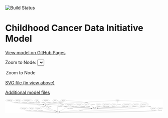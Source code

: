 <link rel='stylesheet' href="assets/style.css">
<link rel='stylesheet' href="https://unpkg.com/leaflet@1.5.1/dist/leaflet.css" integrity="sha512-xwE/Az9zrjBIphAcBb3F6JVqxf46+CDLwfLMHloNu6KEQCAWi6HcDUbeOfBIptF7tcCzusKFjFw2yuvEpDL9wQ==" crossorigin="">
<script type="text/javascript" src="https://code.jquery.com/jquery-3.2.1.min.js"></script>
<script type="text/javascript"  src="https://unpkg.com/leaflet@1.5.1/dist/leaflet.js"></script>
<script type="text/javascript" src="assets/actions.js"></script>

![Build Status](https://github.com/CBIIT/ccdi-model/actions/workflows/model-test-and-deploy.yml/badge.svg)

# Childhood Cancer Data Initiative Model

[View model on GitHub Pages](https://cbiit.github.io/ccdi-model/)



Zoom to Node: <select id="node_select">
  <option value="">Zoom to Node</option>
</select>
<div id="model"></div>

<p>
<a href="./model-desc/ccdi-model.svg">SVG file (in view above)</a>
<p>
<a href="./model-desc">Additional model files</a>
<div id='graph' style='display:off;'>
<svg width="3489pt" height="305pt"
 viewBox="0.00 0.00 3488.74 305.00" xmlns="http://www.w3.org/2000/svg" xmlns:xlink="http://www.w3.org/1999/xlink">
<g id="graph0" class="graph" transform="scale(1 1) rotate(0) translate(4 301)">
<title>Perl</title>
<polygon fill="#ffffff" stroke="transparent" points="-4,4 -4,-301 3484.7364,-301 3484.7364,4 -4,4"/>
<!-- study_personnel -->
<g id="node1" class="node">
<title>study_personnel</title>
<ellipse fill="none" stroke="#000000" cx="404.692" cy="-105" rx="87.1846" ry="18"/>
<text text-anchor="middle" x="404.692" y="-101.3" font-family="Times,serif" font-size="14.00" fill="#000000">study_personnel</text>
</g>
<!-- study -->
<g id="node19" class="node">
<title>study</title>
<ellipse fill="none" stroke="#000000" cx="1157.692" cy="-18" rx="36.2938" ry="18"/>
<text text-anchor="middle" x="1157.692" y="-14.3" font-family="Times,serif" font-size="14.00" fill="#000000">study</text>
</g>
<!-- study_personnel&#45;&gt;study -->
<g id="edge10" class="edge">
<title>study_personnel&#45;&gt;study</title>
<path fill="none" stroke="#000000" d="M415.5306,-86.9863C423.6259,-75.3345 435.832,-61.0665 450.692,-54 509.9679,-25.8121 962.6231,-19.5999 1110.8594,-18.3156"/>
<polygon fill="#000000" stroke="#000000" points="1111.0262,-21.8144 1120.9967,-18.2314 1110.968,-14.8147 1111.0262,-21.8144"/>
<text text-anchor="middle" x="520.192" y="-57.8" font-family="Times,serif" font-size="14.00" fill="#000000">of_study_personnel</text>
</g>
<!-- cytogenomic_file -->
<g id="node2" class="node">
<title>cytogenomic_file</title>
<ellipse fill="none" stroke="#000000" cx="89.692" cy="-279" rx="89.8845" ry="18"/>
<text text-anchor="middle" x="89.692" y="-275.3" font-family="Times,serif" font-size="14.00" fill="#000000">cytogenomic_file</text>
</g>
<!-- sample -->
<g id="node20" class="node">
<title>sample</title>
<ellipse fill="none" stroke="#000000" cx="890.692" cy="-192" rx="44.393" ry="18"/>
<text text-anchor="middle" x="890.692" y="-188.3" font-family="Times,serif" font-size="14.00" fill="#000000">sample</text>
</g>
<!-- cytogenomic_file&#45;&gt;sample -->
<g id="edge31" class="edge">
<title>cytogenomic_file&#45;&gt;sample</title>
<path fill="none" stroke="#000000" d="M114.0097,-261.6579C132.0366,-249.8328 157.7121,-235.0805 182.692,-228 244.8359,-210.3854 681.1494,-197.4517 836.1872,-193.3668"/>
<polygon fill="#000000" stroke="#000000" points="836.5156,-196.8595 846.4207,-193.0993 836.3326,-189.8619 836.5156,-196.8595"/>
<text text-anchor="middle" x="254.192" y="-231.8" font-family="Times,serif" font-size="14.00" fill="#000000">of_cytogenomic_file</text>
</g>
<!-- molecular_test -->
<g id="node3" class="node">
<title>molecular_test</title>
<ellipse fill="none" stroke="#000000" cx="1626.692" cy="-192" rx="79.8859" ry="18"/>
<text text-anchor="middle" x="1626.692" y="-188.3" font-family="Times,serif" font-size="14.00" fill="#000000">molecular_test</text>
</g>
<!-- participant -->
<g id="node15" class="node">
<title>participant</title>
<ellipse fill="none" stroke="#000000" cx="1971.692" cy="-105" rx="62.2891" ry="18"/>
<text text-anchor="middle" x="1971.692" y="-101.3" font-family="Times,serif" font-size="14.00" fill="#000000">participant</text>
</g>
<!-- molecular_test&#45;&gt;participant -->
<g id="edge21" class="edge">
<title>molecular_test&#45;&gt;participant</title>
<path fill="none" stroke="#000000" d="M1628.2986,-173.8691C1630.2985,-162.6291 1634.761,-148.8772 1644.692,-141 1664.2693,-125.4715 1809.8966,-114.3502 1900.0855,-108.8673"/>
<polygon fill="#000000" stroke="#000000" points="1900.4827,-112.3499 1910.2556,-108.2586 1900.0644,-105.3624 1900.4827,-112.3499"/>
<text text-anchor="middle" x="1708.692" y="-144.8" font-family="Times,serif" font-size="14.00" fill="#000000">of_molecular_test</text>
</g>
<!-- treatment -->
<g id="node4" class="node">
<title>treatment</title>
<ellipse fill="none" stroke="#000000" cx="1782.692" cy="-192" rx="57.6901" ry="18"/>
<text text-anchor="middle" x="1782.692" y="-188.3" font-family="Times,serif" font-size="14.00" fill="#000000">treatment</text>
</g>
<!-- treatment&#45;&gt;participant -->
<g id="edge11" class="edge">
<title>treatment&#45;&gt;participant</title>
<path fill="none" stroke="#000000" d="M1776.9669,-174.0314C1774.734,-163.2805 1774.2351,-150.0025 1781.692,-141 1796.756,-122.8138 1852.6392,-113.7439 1899.9306,-109.2629"/>
<polygon fill="#000000" stroke="#000000" points="1900.5327,-112.7232 1910.1823,-108.3489 1899.911,-105.7509 1900.5327,-112.7232"/>
<text text-anchor="middle" x="1828.692" y="-144.8" font-family="Times,serif" font-size="14.00" fill="#000000">of_treatment</text>
</g>
<!-- study_arm -->
<g id="node5" class="node">
<title>study_arm</title>
<ellipse fill="none" stroke="#000000" cx="569.692" cy="-105" rx="59.5901" ry="18"/>
<text text-anchor="middle" x="569.692" y="-101.3" font-family="Times,serif" font-size="14.00" fill="#000000">study_arm</text>
</g>
<!-- study_arm&#45;&gt;study -->
<g id="edge25" class="edge">
<title>study_arm&#45;&gt;study</title>
<path fill="none" stroke="#000000" d="M579.2586,-87.0861C586.503,-75.4787 597.6073,-61.223 611.692,-54 655.5323,-31.5176 986.8734,-21.8322 1110.9641,-18.9673"/>
<polygon fill="#000000" stroke="#000000" points="1111.3556,-22.4595 1121.2739,-18.7341 1111.1972,-15.4612 1111.3556,-22.4595"/>
<text text-anchor="middle" x="660.192" y="-57.8" font-family="Times,serif" font-size="14.00" fill="#000000">of_study_arm</text>
</g>
<!-- study_funding -->
<g id="node6" class="node">
<title>study_funding</title>
<ellipse fill="none" stroke="#000000" cx="724.692" cy="-105" rx="77.1866" ry="18"/>
<text text-anchor="middle" x="724.692" y="-101.3" font-family="Times,serif" font-size="14.00" fill="#000000">study_funding</text>
</g>
<!-- study_funding&#45;&gt;study -->
<g id="edge8" class="edge">
<title>study_funding&#45;&gt;study</title>
<path fill="none" stroke="#000000" d="M715.7291,-86.8011C711.8085,-75.9635 709.6976,-62.6752 717.692,-54 730.8842,-39.6844 1000.3387,-25.4139 1110.9373,-20.1359"/>
<polygon fill="#000000" stroke="#000000" points="1111.3072,-23.6224 1121.1305,-19.6535 1110.9762,-16.6302 1111.3072,-23.6224"/>
<text text-anchor="middle" x="779.692" y="-57.8" font-family="Times,serif" font-size="14.00" fill="#000000">of_study_funding</text>
</g>
<!-- pathology_file -->
<g id="node7" class="node">
<title>pathology_file</title>
<ellipse fill="none" stroke="#000000" cx="273.692" cy="-279" rx="76.0865" ry="18"/>
<text text-anchor="middle" x="273.692" y="-275.3" font-family="Times,serif" font-size="14.00" fill="#000000">pathology_file</text>
</g>
<!-- pathology_file&#45;&gt;sample -->
<g id="edge32" class="edge">
<title>pathology_file&#45;&gt;sample</title>
<path fill="none" stroke="#000000" d="M296.8879,-261.7796C314.1027,-250.0134 338.6611,-235.2816 362.692,-228 450.0745,-201.5222 720.0288,-194.4585 836.3971,-192.6234"/>
<polygon fill="#000000" stroke="#000000" points="836.5584,-196.1215 846.5045,-192.4711 836.4529,-189.1223 836.5584,-196.1215"/>
<text text-anchor="middle" x="423.692" y="-231.8" font-family="Times,serif" font-size="14.00" fill="#000000">of_pathology_file</text>
</g>
<!-- cell_line -->
<g id="node8" class="node">
<title>cell_line</title>
<ellipse fill="none" stroke="#000000" cx="690.692" cy="-279" rx="49.2915" ry="18"/>
<text text-anchor="middle" x="690.692" y="-275.3" font-family="Times,serif" font-size="14.00" fill="#000000">cell_line</text>
</g>
<!-- cell_line&#45;&gt;study -->
<g id="edge20" class="edge">
<title>cell_line&#45;&gt;study</title>
<path fill="none" stroke="#000000" d="M682.3161,-261.2121C678.7741,-251.0329 676.5241,-238.2829 681.692,-228 710.7909,-170.1004 742.5259,-173.3183 798.692,-141 904.1457,-80.3214 1044.2683,-43.1808 1114.1686,-27.1941"/>
<polygon fill="#000000" stroke="#000000" points="1114.9733,-30.6006 1123.9598,-24.9886 1113.435,-23.7717 1114.9733,-30.6006"/>
<text text-anchor="middle" x="839.192" y="-144.8" font-family="Times,serif" font-size="14.00" fill="#000000">of_cell_line</text>
</g>
<!-- cell_line&#45;&gt;sample -->
<g id="edge19" class="edge">
<title>cell_line&#45;&gt;sample</title>
<path fill="none" stroke="#000000" d="M685.8322,-260.9576C684.0814,-250.1789 684.1103,-236.8976 691.692,-228 709.998,-206.5169 783.8051,-197.8186 836.1774,-194.3201"/>
<polygon fill="#000000" stroke="#000000" points="836.58,-197.8019 846.3433,-193.6875 836.1452,-190.8154 836.58,-197.8019"/>
<text text-anchor="middle" x="732.192" y="-231.8" font-family="Times,serif" font-size="14.00" fill="#000000">of_cell_line</text>
</g>
<!-- sequencing_file -->
<g id="node9" class="node">
<title>sequencing_file</title>
<ellipse fill="none" stroke="#000000" cx="890.692" cy="-279" rx="83.3857" ry="18"/>
<text text-anchor="middle" x="890.692" y="-275.3" font-family="Times,serif" font-size="14.00" fill="#000000">sequencing_file</text>
</g>
<!-- sequencing_file&#45;&gt;sample -->
<g id="edge12" class="edge">
<title>sequencing_file&#45;&gt;sample</title>
<path fill="none" stroke="#000000" d="M890.692,-260.9735C890.692,-249.1918 890.692,-233.5607 890.692,-220.1581"/>
<polygon fill="#000000" stroke="#000000" points="894.1921,-220.0033 890.692,-210.0034 887.1921,-220.0034 894.1921,-220.0033"/>
<text text-anchor="middle" x="957.192" y="-231.8" font-family="Times,serif" font-size="14.00" fill="#000000">of_sequencing_file</text>
</g>
<!-- clinical_measure_file -->
<g id="node10" class="node">
<title>clinical_measure_file</title>
<ellipse fill="none" stroke="#000000" cx="1420.692" cy="-192" rx="108.5808" ry="18"/>
<text text-anchor="middle" x="1420.692" y="-188.3" font-family="Times,serif" font-size="14.00" fill="#000000">clinical_measure_file</text>
</g>
<!-- clinical_measure_file&#45;&gt;participant -->
<g id="edge6" class="edge">
<title>clinical_measure_file&#45;&gt;participant</title>
<path fill="none" stroke="#000000" d="M1428.7493,-173.8982C1434.9126,-162.3655 1444.5877,-148.2707 1457.692,-141 1476.6794,-130.4652 1762.6218,-115.1981 1899.5918,-108.44"/>
<polygon fill="#000000" stroke="#000000" points="1900.17,-111.9159 1909.9862,-107.9294 1899.8265,-104.9244 1900.17,-111.9159"/>
<text text-anchor="middle" x="1543.692" y="-144.8" font-family="Times,serif" font-size="14.00" fill="#000000">of_clinical_measure_file</text>
</g>
<!-- clinical_measure_file&#45;&gt;study -->
<g id="edge5" class="edge">
<title>clinical_measure_file&#45;&gt;study</title>
<path fill="none" stroke="#000000" d="M1402.8369,-174.0128C1392.2186,-163.7671 1378.2186,-151.0171 1364.692,-141 1307.3809,-98.5583 1234.5281,-58.0602 1192.2985,-35.763"/>
<polygon fill="#000000" stroke="#000000" points="1193.744,-32.5689 1183.2625,-31.0233 1190.4924,-38.7679 1193.744,-32.5689"/>
<text text-anchor="middle" x="1424.692" y="-101.3" font-family="Times,serif" font-size="14.00" fill="#000000">of_clinical_measure_file</text>
</g>
<!-- generic_file -->
<g id="node11" class="node">
<title>generic_file</title>
<ellipse fill="none" stroke="#000000" cx="1279.692" cy="-279" rx="65.7887" ry="18"/>
<text text-anchor="middle" x="1279.692" y="-275.3" font-family="Times,serif" font-size="14.00" fill="#000000">generic_file</text>
</g>
<!-- generic_file&#45;&gt;participant -->
<g id="edge30" class="edge">
<title>generic_file&#45;&gt;participant</title>
<path fill="none" stroke="#000000" d="M1344.9709,-276.4277C1475.1278,-270.4395 1761.967,-252.6938 1849.692,-210 1870.0379,-200.0982 1868.8424,-189.1026 1885.692,-174 1903.4142,-158.1153 1924.2067,-141.3851 1940.9074,-128.3773"/>
<polygon fill="#000000" stroke="#000000" points="1943.4622,-130.8259 1949.2298,-121.9385 1939.1788,-125.2894 1943.4622,-130.8259"/>
<text text-anchor="middle" x="1938.692" y="-188.3" font-family="Times,serif" font-size="14.00" fill="#000000">of_generic_file</text>
</g>
<!-- generic_file&#45;&gt;study -->
<g id="edge28" class="edge">
<title>generic_file&#45;&gt;study</title>
<path fill="none" stroke="#000000" d="M1279.0207,-260.7583C1277.6732,-249.9046 1274.2174,-236.6144 1265.692,-228 1245.208,-207.3021 1227.3455,-225.4986 1202.692,-210 1175.5068,-192.9098 1166.1036,-186.0148 1154.692,-156 1141.0237,-120.0494 1145.6729,-74.9353 1151.0441,-46.2781"/>
<polygon fill="#000000" stroke="#000000" points="1154.5398,-46.6508 1153.1013,-36.1541 1147.68,-45.2568 1154.5398,-46.6508"/>
<text text-anchor="middle" x="1207.692" y="-144.8" font-family="Times,serif" font-size="14.00" fill="#000000">of_generic_file</text>
</g>
<!-- generic_file&#45;&gt;sample -->
<g id="edge29" class="edge">
<title>generic_file&#45;&gt;sample</title>
<path fill="none" stroke="#000000" d="M1229.4739,-267.3804C1207.518,-261.4317 1181.7873,-253.2588 1159.692,-243 1148.6229,-237.8606 1148.1068,-232.3175 1136.692,-228 1102.4398,-215.0445 1005.5168,-203.4473 944.051,-197.0996"/>
<polygon fill="#000000" stroke="#000000" points="944.0616,-193.5827 933.7584,-196.0514 943.3523,-200.5467 944.0616,-193.5827"/>
<text text-anchor="middle" x="1212.692" y="-231.8" font-family="Times,serif" font-size="14.00" fill="#000000">of_generic_file</text>
</g>
<!-- methylation_array_file -->
<g id="node12" class="node">
<title>methylation_array_file</title>
<ellipse fill="none" stroke="#000000" cx="483.692" cy="-279" rx="115.8798" ry="18"/>
<text text-anchor="middle" x="483.692" y="-275.3" font-family="Times,serif" font-size="14.00" fill="#000000">methylation_array_file</text>
</g>
<!-- methylation_array_file&#45;&gt;sample -->
<g id="edge7" class="edge">
<title>methylation_array_file&#45;&gt;sample</title>
<path fill="none" stroke="#000000" d="M484.1274,-260.8932C485.4231,-249.6631 489.0682,-235.9132 498.692,-228 524.2098,-207.018 734.8133,-197.1941 836.3506,-193.6427"/>
<polygon fill="#000000" stroke="#000000" points="836.5396,-197.1384 846.4142,-193.2988 836.3004,-190.1425 836.5396,-197.1384"/>
<text text-anchor="middle" x="590.192" y="-231.8" font-family="Times,serif" font-size="14.00" fill="#000000">of_methylation_array_file</text>
</g>
<!-- diagnosis -->
<g id="node13" class="node">
<title>diagnosis</title>
<ellipse fill="none" stroke="#000000" cx="1094.692" cy="-279" rx="54.6905" ry="18"/>
<text text-anchor="middle" x="1094.692" y="-275.3" font-family="Times,serif" font-size="14.00" fill="#000000">diagnosis</text>
</g>
<!-- diagnosis&#45;&gt;participant -->
<g id="edge1" class="edge">
<title>diagnosis&#45;&gt;participant</title>
<path fill="none" stroke="#000000" d="M1143.3199,-270.5485C1193.6855,-261.5624 1265.6374,-247.9736 1269.692,-243 1295.8009,-210.9735 1235.063,-239.3171 1213.692,-210 1204.267,-197.0706 1203.0881,-185.9815 1213.692,-174 1235.5034,-149.355 1328.1868,-161.1496 1360.692,-156 1395.1281,-150.5445 1403.1201,-145.5147 1437.692,-141 1601.8169,-119.567 1796.0873,-110.531 1899.0852,-107.017"/>
<polygon fill="#000000" stroke="#000000" points="1899.4914,-110.5055 1909.3692,-106.6742 1899.2581,-103.5094 1899.4914,-110.5055"/>
<text text-anchor="middle" x="1258.192" y="-188.3" font-family="Times,serif" font-size="14.00" fill="#000000">of_diagnosis</text>
</g>
<!-- diagnosis&#45;&gt;sample -->
<g id="edge2" class="edge">
<title>diagnosis&#45;&gt;sample</title>
<path fill="none" stroke="#000000" d="M1072.6967,-262.3521C1054.1852,-248.4459 1029.9146,-230.4974 1024.692,-228 998.5043,-215.4771 967.2795,-206.767 941.5623,-201.055"/>
<polygon fill="#000000" stroke="#000000" points="942.147,-197.601 931.6367,-198.9368 940.686,-204.4469 942.147,-197.601"/>
<text text-anchor="middle" x="1090.192" y="-231.8" font-family="Times,serif" font-size="14.00" fill="#000000">of_diagnosis</text>
</g>
<!-- exposure -->
<g id="node14" class="node">
<title>exposure</title>
<ellipse fill="none" stroke="#000000" cx="2053.692" cy="-192" rx="53.0913" ry="18"/>
<text text-anchor="middle" x="2053.692" y="-188.3" font-family="Times,serif" font-size="14.00" fill="#000000">exposure</text>
</g>
<!-- exposure&#45;&gt;participant -->
<g id="edge18" class="edge">
<title>exposure&#45;&gt;participant</title>
<path fill="none" stroke="#000000" d="M2037.4915,-174.8116C2025.4407,-162.026 2008.8115,-144.3829 1995.2858,-130.0324"/>
<polygon fill="#000000" stroke="#000000" points="1997.5455,-127.327 1988.1396,-122.4505 1992.4515,-132.1282 1997.5455,-127.327"/>
<text text-anchor="middle" x="2061.192" y="-144.8" font-family="Times,serif" font-size="14.00" fill="#000000">of_exposure</text>
</g>
<!-- participant&#45;&gt;study -->
<g id="edge3" class="edge">
<title>participant&#45;&gt;study</title>
<path fill="none" stroke="#000000" d="M1913.1512,-98.7432C1758.7816,-82.2442 1342.9784,-37.8033 1203.7972,-22.9277"/>
<polygon fill="#000000" stroke="#000000" points="1203.8074,-19.4089 1193.4921,-21.8263 1203.0635,-26.3693 1203.8074,-19.4089"/>
<text text-anchor="middle" x="1664.192" y="-57.8" font-family="Times,serif" font-size="14.00" fill="#000000">of_participant</text>
</g>
<!-- study_admin -->
<g id="node16" class="node">
<title>study_admin</title>
<ellipse fill="none" stroke="#000000" cx="3266.692" cy="-105" rx="70.3881" ry="18"/>
<text text-anchor="middle" x="3266.692" y="-101.3" font-family="Times,serif" font-size="14.00" fill="#000000">study_admin</text>
</g>
<!-- study_admin&#45;&gt;study -->
<g id="edge26" class="edge">
<title>study_admin&#45;&gt;study</title>
<path fill="none" stroke="#000000" d="M3245.3995,-87.6736C3229.263,-75.69 3205.9633,-60.735 3182.692,-54 3084.687,-25.6361 1499.4226,-19.111 1204.6643,-18.1408"/>
<polygon fill="#000000" stroke="#000000" points="1204.3443,-14.6398 1194.333,-18.1073 1204.3216,-21.6398 1204.3443,-14.6398"/>
<text text-anchor="middle" x="3271.192" y="-57.8" font-family="Times,serif" font-size="14.00" fill="#000000">of_study_admin</text>
</g>
<!-- publication -->
<g id="node17" class="node">
<title>publication</title>
<ellipse fill="none" stroke="#000000" cx="3417.692" cy="-105" rx="63.0888" ry="18"/>
<text text-anchor="middle" x="3417.692" y="-101.3" font-family="Times,serif" font-size="14.00" fill="#000000">publication</text>
</g>
<!-- publication&#45;&gt;study -->
<g id="edge17" class="edge">
<title>publication&#45;&gt;study</title>
<path fill="none" stroke="#000000" d="M3396.1765,-87.9146C3379.6113,-75.8833 3355.5758,-60.7624 3331.692,-54 3225.9145,-24.0504 1511.9632,-18.7969 1204.6724,-18.0944"/>
<polygon fill="#000000" stroke="#000000" points="1204.3473,-14.5937 1194.3394,-18.0713 1204.3316,-21.5937 1204.3473,-14.5937"/>
<text text-anchor="middle" x="3414.692" y="-57.8" font-family="Times,serif" font-size="14.00" fill="#000000">of_publication</text>
</g>
<!-- family_relationship -->
<g id="node18" class="node">
<title>family_relationship</title>
<ellipse fill="none" stroke="#000000" cx="2224.692" cy="-192" rx="100.1823" ry="18"/>
<text text-anchor="middle" x="2224.692" y="-188.3" font-family="Times,serif" font-size="14.00" fill="#000000">family_relationship</text>
</g>
<!-- family_relationship&#45;&gt;participant -->
<g id="edge27" class="edge">
<title>family_relationship&#45;&gt;participant</title>
<path fill="none" stroke="#000000" d="M2189.986,-175.0257C2167.2319,-164.3275 2136.6306,-150.7445 2108.692,-141 2083.6916,-132.2803 2055.4876,-124.5274 2031.1967,-118.4705"/>
<polygon fill="#000000" stroke="#000000" points="2031.944,-115.0501 2021.3979,-116.0654 2030.2754,-121.8483 2031.944,-115.0501"/>
<text text-anchor="middle" x="2224.192" y="-144.8" font-family="Times,serif" font-size="14.00" fill="#000000">of_family_relationship</text>
</g>
<!-- sample&#45;&gt;cell_line -->
<g id="edge22" class="edge">
<title>sample&#45;&gt;cell_line</title>
<path fill="none" stroke="#000000" d="M860.2773,-205.2304C826.0655,-220.1126 770.3054,-244.3682 732.1288,-260.975"/>
<polygon fill="#000000" stroke="#000000" points="730.5993,-257.8235 722.8255,-265.0219 733.3916,-264.2424 730.5993,-257.8235"/>
<text text-anchor="middle" x="839.192" y="-231.8" font-family="Times,serif" font-size="14.00" fill="#000000">of_sample</text>
</g>
<!-- sample&#45;&gt;participant -->
<g id="edge24" class="edge">
<title>sample&#45;&gt;participant</title>
<path fill="none" stroke="#000000" d="M935.0386,-190.3826C1020.512,-186.8316 1204.899,-176.9448 1264.692,-156 1276.2099,-151.9654 1276.0894,-144.7838 1287.692,-141 1302.0934,-136.3035 1727.1224,-116.2663 1899.8065,-108.2925"/>
<polygon fill="#000000" stroke="#000000" points="1899.9926,-111.7877 1909.8206,-107.8305 1899.6699,-104.7951 1899.9926,-111.7877"/>
<text text-anchor="middle" x="1324.192" y="-144.8" font-family="Times,serif" font-size="14.00" fill="#000000">of_sample</text>
</g>
<!-- pdx -->
<g id="node23" class="node">
<title>pdx</title>
<ellipse fill="none" stroke="#000000" cx="961.692" cy="-105" rx="27.8951" ry="18"/>
<text text-anchor="middle" x="961.692" y="-101.3" font-family="Times,serif" font-size="14.00" fill="#000000">pdx</text>
</g>
<!-- sample&#45;&gt;pdx -->
<g id="edge23" class="edge">
<title>sample&#45;&gt;pdx</title>
<path fill="none" stroke="#000000" d="M916.0328,-177.2139C924.3819,-171.4134 933.1843,-164.177 939.692,-156 945.2418,-149.0268 949.6517,-140.4413 953.0216,-132.3166"/>
<polygon fill="#000000" stroke="#000000" points="956.3665,-133.3658 956.6229,-122.7741 949.8174,-130.8941 956.3665,-133.3658"/>
<text text-anchor="middle" x="985.192" y="-144.8" font-family="Times,serif" font-size="14.00" fill="#000000">of_sample</text>
</g>
<!-- synonym -->
<g id="node21" class="node">
<title>synonym</title>
<ellipse fill="none" stroke="#000000" cx="2474.692" cy="-279" rx="51.9908" ry="18"/>
<text text-anchor="middle" x="2474.692" y="-275.3" font-family="Times,serif" font-size="14.00" fill="#000000">synonym</text>
</g>
<!-- synonym&#45;&gt;participant -->
<g id="edge14" class="edge">
<title>synonym&#45;&gt;participant</title>
<path fill="none" stroke="#000000" d="M2474.6129,-260.8715C2473.3353,-229.0648 2465.3576,-164.367 2422.692,-141 2390.3511,-123.2876 2162.8037,-112.1904 2043.8198,-107.5336"/>
<polygon fill="#000000" stroke="#000000" points="2043.828,-104.0314 2033.7003,-107.1429 2043.5578,-111.0262 2043.828,-104.0314"/>
<text text-anchor="middle" x="2510.192" y="-188.3" font-family="Times,serif" font-size="14.00" fill="#000000">of_synonym</text>
</g>
<!-- synonym&#45;&gt;study -->
<g id="edge15" class="edge">
<title>synonym&#45;&gt;study</title>
<path fill="none" stroke="#000000" d="M2526.6057,-277.6123C2677.5213,-273.0475 3108.0968,-256.064 3149.692,-210 3160.4151,-198.125 3157.2744,-188.0893 3149.692,-174 3137.0741,-150.5538 3124.9384,-149.4593 3099.692,-141 2914.681,-79.0084 1481.9748,-28.7315 1204.2376,-19.5131"/>
<polygon fill="#000000" stroke="#000000" points="1204.2119,-16.0104 1194.1017,-19.1779 1203.9805,-23.0066 1204.2119,-16.0104"/>
<text text-anchor="middle" x="3177.192" y="-144.8" font-family="Times,serif" font-size="14.00" fill="#000000">of_synonym</text>
</g>
<!-- synonym&#45;&gt;sample -->
<g id="edge13" class="edge">
<title>synonym&#45;&gt;sample</title>
<path fill="none" stroke="#000000" d="M2422.9889,-276.3916C2248.4259,-267.5521 1664.8392,-237.7349 1182.692,-210 1099.6987,-205.2259 1003.4692,-199.1987 944.8532,-195.4721"/>
<polygon fill="#000000" stroke="#000000" points="944.9151,-191.9691 934.7129,-194.8265 944.4703,-198.9549 944.9151,-191.9691"/>
<text text-anchor="middle" x="1793.192" y="-231.8" font-family="Times,serif" font-size="14.00" fill="#000000">of_synonym</text>
</g>
<!-- survival -->
<g id="node22" class="node">
<title>survival</title>
<ellipse fill="none" stroke="#000000" cx="2390.692" cy="-192" rx="48.1917" ry="18"/>
<text text-anchor="middle" x="2390.692" y="-188.3" font-family="Times,serif" font-size="14.00" fill="#000000">survival</text>
</g>
<!-- survival&#45;&gt;participant -->
<g id="edge16" class="edge">
<title>survival&#45;&gt;participant</title>
<path fill="none" stroke="#000000" d="M2369.8326,-175.5275C2353.797,-163.8089 2330.581,-148.8109 2307.692,-141 2260.3881,-124.8575 2127.2001,-114.2551 2043.4131,-108.9693"/>
<polygon fill="#000000" stroke="#000000" points="2043.3942,-105.4615 2033.1967,-108.3356 2042.9608,-112.4481 2043.3942,-105.4615"/>
<text text-anchor="middle" x="2379.192" y="-144.8" font-family="Times,serif" font-size="14.00" fill="#000000">of_survival</text>
</g>
<!-- pdx&#45;&gt;study -->
<g id="edge35" class="edge">
<title>pdx&#45;&gt;study</title>
<path fill="none" stroke="#000000" d="M984.9455,-94.6783C1018.5763,-79.7504 1081.1213,-51.988 1121.0101,-34.2823"/>
<polygon fill="#000000" stroke="#000000" points="1122.6659,-37.3767 1130.3859,-30.1206 1119.8259,-30.9787 1122.6659,-37.3767"/>
<text text-anchor="middle" x="1095.692" y="-57.8" font-family="Times,serif" font-size="14.00" fill="#000000">of_pdx</text>
</g>
<!-- pdx&#45;&gt;sample -->
<g id="edge34" class="edge">
<title>pdx&#45;&gt;sample</title>
<path fill="none" stroke="#000000" d="M934.9489,-110.4564C918.2374,-115.3969 897.9967,-124.5275 887.692,-141 883.5056,-147.6922 882.5926,-155.8954 883.183,-163.75"/>
<polygon fill="#000000" stroke="#000000" points="879.7334,-164.3475 884.6763,-173.7186 886.6561,-163.3104 879.7334,-164.3475"/>
<text text-anchor="middle" x="911.692" y="-144.8" font-family="Times,serif" font-size="14.00" fill="#000000">of_pdx</text>
</g>
<!-- treatment_response -->
<g id="node24" class="node">
<title>treatment_response</title>
<ellipse fill="none" stroke="#000000" cx="2682.692" cy="-192" rx="104.7816" ry="18"/>
<text text-anchor="middle" x="2682.692" y="-188.3" font-family="Times,serif" font-size="14.00" fill="#000000">treatment_response</text>
</g>
<!-- treatment_response&#45;&gt;participant -->
<g id="edge9" class="edge">
<title>treatment_response&#45;&gt;participant</title>
<path fill="none" stroke="#000000" d="M2632.6015,-176.0591C2593.7539,-164.3753 2538.3446,-149.1809 2488.692,-141 2405.2324,-127.249 2165.4863,-114.2778 2044.0438,-108.3585"/>
<polygon fill="#000000" stroke="#000000" points="2043.8911,-104.8471 2033.7335,-107.859 2043.5524,-111.8389 2043.8911,-104.8471"/>
<text text-anchor="middle" x="2641.692" y="-144.8" font-family="Times,serif" font-size="14.00" fill="#000000">of_treatment_response</text>
</g>
<!-- radiology_file -->
<g id="node25" class="node">
<title>radiology_file</title>
<ellipse fill="none" stroke="#000000" cx="2878.692" cy="-192" rx="73.387" ry="18"/>
<text text-anchor="middle" x="2878.692" y="-188.3" font-family="Times,serif" font-size="14.00" fill="#000000">radiology_file</text>
</g>
<!-- radiology_file&#45;&gt;participant -->
<g id="edge33" class="edge">
<title>radiology_file&#45;&gt;participant</title>
<path fill="none" stroke="#000000" d="M2842.1777,-176.3602C2812.2748,-164.3455 2768.5509,-148.5677 2728.692,-141 2599.0441,-116.3847 2207.7818,-108.2416 2044.4981,-105.8699"/>
<polygon fill="#000000" stroke="#000000" points="2044.1265,-102.3643 2034.0778,-105.7219 2044.027,-109.3636 2044.1265,-102.3643"/>
<text text-anchor="middle" x="2841.692" y="-144.8" font-family="Times,serif" font-size="14.00" fill="#000000">of_radiology_file</text>
</g>
<!-- medical_history -->
<g id="node26" class="node">
<title>medical_history</title>
<ellipse fill="none" stroke="#000000" cx="3055.692" cy="-192" rx="85.2851" ry="18"/>
<text text-anchor="middle" x="3055.692" y="-188.3" font-family="Times,serif" font-size="14.00" fill="#000000">medical_history</text>
</g>
<!-- medical_history&#45;&gt;participant -->
<g id="edge4" class="edge">
<title>medical_history&#45;&gt;participant</title>
<path fill="none" stroke="#000000" d="M3017.7097,-175.773C2987.6508,-163.7702 2944.2861,-148.2926 2904.692,-141 2821.1132,-125.6061 2248.3734,-111.275 2043.9789,-106.5956"/>
<polygon fill="#000000" stroke="#000000" points="2044.0235,-103.0958 2033.9463,-106.3669 2043.8639,-110.0939 2044.0235,-103.0958"/>
<text text-anchor="middle" x="3027.692" y="-144.8" font-family="Times,serif" font-size="14.00" fill="#000000">of_medical_history</text>
</g>
</g>
</svg>
</div>
